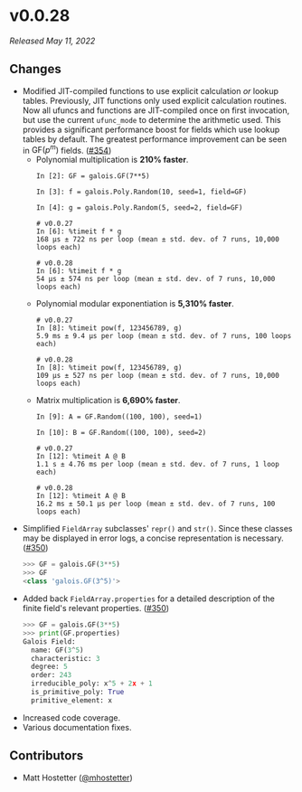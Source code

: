 # v0.0.28

*Released May 11, 2022*

## Changes

- Modified JIT-compiled functions to use explicit calculation *or* lookup tables. Previously, JIT functions only used explicit
  calculation routines. Now all ufuncs and functions are JIT-compiled once on first invocation, but use the current `ufunc_mode` to
  determine the arithmetic used. This provides a significant performance boost for fields which use lookup tables by default. The
  greatest performance improvement can be seen in $\mathrm{GF}(p^m)$ fields. ([#354](https://github.com/mhostetter/galois/pull/354))
  - Polynomial multiplication is **210% faster**.
    ```ipython
    In [2]: GF = galois.GF(7**5)

    In [3]: f = galois.Poly.Random(10, seed=1, field=GF)

    In [4]: g = galois.Poly.Random(5, seed=2, field=GF)

    # v0.0.27
    In [6]: %timeit f * g
    168 µs ± 722 ns per loop (mean ± std. dev. of 7 runs, 10,000 loops each)

    # v0.0.28
    In [6]: %timeit f * g
    54 µs ± 574 ns per loop (mean ± std. dev. of 7 runs, 10,000 loops each)
    ```
  - Polynomial modular exponentiation is **5,310% faster**.
    ```ipython
    # v0.0.27
    In [8]: %timeit pow(f, 123456789, g)
    5.9 ms ± 9.4 µs per loop (mean ± std. dev. of 7 runs, 100 loops each)

    # v0.0.28
    In [8]: %timeit pow(f, 123456789, g)
    109 µs ± 527 ns per loop (mean ± std. dev. of 7 runs, 10,000 loops each)
    ```
  - Matrix multiplication is **6,690% faster**.
    ```ipython
    In [9]: A = GF.Random((100, 100), seed=1)

    In [10]: B = GF.Random((100, 100), seed=2)

    # v0.0.27
    In [12]: %timeit A @ B
    1.1 s ± 4.76 ms per loop (mean ± std. dev. of 7 runs, 1 loop each)

    # v0.0.28
    In [12]: %timeit A @ B
    16.2 ms ± 50.1 µs per loop (mean ± std. dev. of 7 runs, 100 loops each)
    ```
- Simplified `FieldArray` subclasses' `repr()` and `str()`. Since these classes may be displayed in error logs, a concise
  representation is necessary. ([#350](https://github.com/mhostetter/galois/pull/350))
  ```python
  >>> GF = galois.GF(3**5)
  >>> GF
  <class 'galois.GF(3^5)'>
  ```
- Added back `FieldArray.properties` for a detailed description of the finite field's relevant properties. ([#350](https://github.com/mhostetter/galois/pull/350))
  ```python
  >>> GF = galois.GF(3**5)
  >>> print(GF.properties)
  Galois Field:
    name: GF(3^5)
    characteristic: 3
    degree: 5
    order: 243
    irreducible_poly: x^5 + 2x + 1
    is_primitive_poly: True
    primitive_element: x
  ```
- Increased code coverage.
- Various documentation fixes.

## Contributors

- Matt Hostetter ([@mhostetter](https://github.com/mhostetter))
